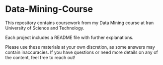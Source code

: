 # Data-Mining-Course

This repository contains coursework from my Data Mining course at Iran University of Science and Technology.

Each project includes a README file with further explanations.

Please use these materials at your own discretion, as some answers may contain inaccuracies. If you have questions or need more details on any of the content, feel free to reach out!

